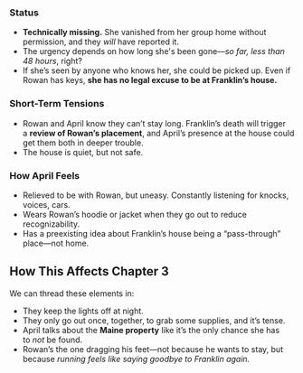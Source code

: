 ### Status
- **Technically missing.** She vanished from her group home without permission, and they _will_ have reported it.
- The urgency depends on how long she's been gone—_so far, less than 48 hours_, right?
- If she’s seen by anyone who knows her, she could be picked up. Even if Rowan has keys, **she has no legal excuse to be at Franklin’s house.**
### Short-Term Tensions
- Rowan and April know they can’t stay long. Franklin’s death will trigger a **review of Rowan’s placement**, and April’s presence at the house could get them both in deeper trouble.
- The house is quiet, but not safe.
### How April Feels
- Relieved to be with Rowan, but uneasy. Constantly listening for knocks, voices, cars.
- Wears Rowan’s hoodie or jacket when they go out to reduce recognizability.
- Has a preexisting idea about Franklin’s house being a “pass-through” place—not home.
## How This Affects Chapter 3
We can thread these elements in:
- They keep the lights off at night.
- They only go out once, together, to grab some supplies, and it’s tense.
- April talks about the **Maine property** like it’s the only chance she has to _not_ be found.
- Rowan’s the one dragging his feet—not because he wants to stay, but because _running feels like saying goodbye to Franklin again._